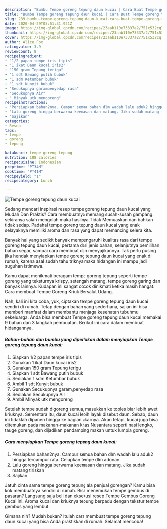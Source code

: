 ```yaml
---
description: "Bumbu Tempe goreng tepung daun kucai | Cara Buat Tempe goreng tepung daun kucai Yang Bikin Ngiler"
title: "Bumbu Tempe goreng tepung daun kucai | Cara Buat Tempe goreng tepung daun kucai Yang Bikin Ngiler"
slug: 239-bumbu-tempe-goreng-tepung-daun-kucai-cara-buat-tempe-goreng-tepung-daun-kucai-yang-bikin-ngiler
date: 2020-04-29T05:51:31.921Z
image: https://img-global.cpcdn.com/recipes/23aab110e73337a2/751x532cq70/tempe-goreng-tepung-daun-kucai-foto-resep-utama.jpg
thumbnail: https://img-global.cpcdn.com/recipes/23aab110e73337a2/751x532cq70/tempe-goreng-tepung-daun-kucai-foto-resep-utama.jpg
cover: https://img-global.cpcdn.com/recipes/23aab110e73337a2/751x532cq70/tempe-goreng-tepung-daun-kucai-foto-resep-utama.jpg
author: Alice Fox
ratingvalue: 3.9
reviewcount: 8
recipeingredient:
- "1/2 papan tempe iris tipis"
- "1 ikat Daun kucai iris2"
- "150 gram Tepung terigu"
- "1 sdt Bawang putih bubuk"
- "1 sdm Ketumbar bubuk"
- "1 sdt Kunyit bubuk"
- "Secukupnya garampenyedap rasa"
- "Secukupnya Air"
- " Minyak utk mengoreng"
recipeinstructions:
- "Persiapkan bahan2nya. Campur semua bahan dlm wadah lalu aduk2 hingga tercampur rata. Celupkan tempe dlm adonan"
- "Lalu goreng hingga berwarna keemasan dan matang. Jika sudah matang tiriskan"
- "Sajikan"
categories:
- Resep
tags:
- tempe
- goreng
- tepung

katakunci: tempe goreng tepung 
nutrition: 108 calories
recipecuisine: Indonesian
preptime: "PT34M"
cooktime: "PT41M"
recipeyield: "1"
recipecategory: Lunch

---
```



![Tempe goreng tepung daun kucai](https://img-global.cpcdn.com/recipes/23aab110e73337a2/751x532cq70/tempe-goreng-tepung-daun-kucai-foto-resep-utama.jpg)

Sedang mencari inspirasi resep tempe goreng tepung daun kucai yang Mudah Dan Praktis? Cara membuatnya memang susah-susah gampang. sekiranya salah mengolah maka hasilnya Tidak Memuaskan dan bahkan tidak sedap. Padahal tempe goreng tepung daun kucai yang enak selayaknya memiliki aroma dan rasa yang dapat memancing selera kita.

Banyak hal yang sedikit banyak mempengaruhi kualitas rasa dari tempe goreng tepung daun kucai, pertama dari jenis bahan, selanjutnya pemilihan bahan segar, sampai cara membuat dan menyajikannya. Tak perlu pusing jika hendak menyiapkan tempe goreng tepung daun kucai yang enak di rumah, karena asal sudah tahu triknya maka hidangan ini mampu jadi suguhan istimewa.

Kamu dapat menikmati beragam tempe goreng tepung seperti tempe goreng yang teksturnya krispy, setengah matang, tempe goreng garing dan banyak lainnya. Kudapan ini sangat cocok dinikmati ketika masih hangat. Cara membuat Tempe Goreng Kriuk Bersalut Udang.


Nah, kali ini kita coba, yuk, ciptakan tempe goreng tepung daun kucai sendiri di rumah. Tetap dengan bahan yang sederhana, sajian ini bisa memberi manfaat dalam membantu menjaga kesehatan tubuhmu sekeluarga. Anda bisa membuat Tempe goreng tepung daun kucai memakai 9 bahan dan 3 langkah pembuatan. Berikut ini cara dalam membuat hidangannya.

<!--inarticleads1-->

##### Bahan-bahan dan bumbu yang diperlukan dalam menyiapkan Tempe goreng tepung daun kucai:

1. Siapkan 1/2 papan tempe iris tipis
1. Gunakan 1 ikat Daun kucai iris2
1. Gunakan 150 gram Tepung terigu
1. Siapkan 1 sdt Bawang putih bubuk
1. Sediakan 1 sdm Ketumbar bubuk
1. Ambil 1 sdt Kunyit bubuk
1. Gunakan Secukupnya garam,penyedap rasa
1. Sediakan Secukupnya Air
1. Ambil  Minyak utk mengoreng


Setelah tempe sudah digoreng semua, masukkan ke toples biar lebih awet kriuknya. Sementara itu, daun kucai lebih layak disebut daun. Sebab, daun ini tidaklah dipanen hingga ke bagian akarnya. Akan tetapi, kucai juga bisa ditemukan pada makanan-makanan khas Nusantara seperti nasi lengko, tauge goreng, dan dijadikan pendamping makan untuk lumpia goreng. 

<!--inarticleads2-->

##### Cara menyiapkan Tempe goreng tepung daun kucai:

1. Persiapkan bahan2nya. Campur semua bahan dlm wadah lalu aduk2 hingga tercampur rata. Celupkan tempe dlm adonan
1. Lalu goreng hingga berwarna keemasan dan matang. Jika sudah matang tiriskan
1. Sajikan


Jatuh cinta sama tempe goreng tepung ala penjual gorengan? Kamu bisa kok membuatnya sendiri di rumah. Bisa menemukan tempe gembus di pasaran? Langsung saja beli dan eksekusi resep Tempe Gembus Goreng Kucai ini. Aroma kucai dan kriuknya tepung berpadu dengan tekstur tempe gembus yang lembut. 

Gimana nih? Mudah bukan? Itulah cara membuat tempe goreng tepung daun kucai yang bisa Anda praktikkan di rumah. Selamat mencoba!
